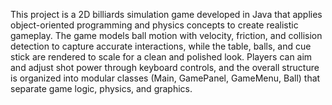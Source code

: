 This project is a 2D billiards simulation game developed in Java that applies object-oriented programming and physics concepts to create realistic gameplay. The game models ball motion with velocity, friction, and collision detection to capture accurate interactions, while the table, balls, and cue stick are rendered to scale for a clean and polished look. Players can aim and adjust shot power through keyboard controls, and the overall structure is organized into modular classes (Main, GamePanel, GameMenu, Ball) that separate game logic, physics, and graphics.
